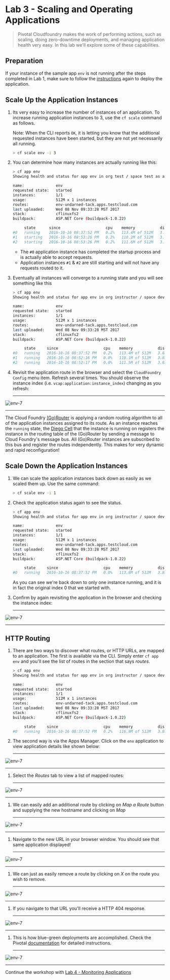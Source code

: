 # Lab 3 - Scaling and Operating Applications

>Pivotal Cloudfoundry makes the work of performing actions, such as scaling, doing zero-downtime deployments, and managing application health very easy.  In this lab we'll explore some of these capabilities.

## Preparation

If your instance of the sample app `env` is not running after the steps completed in Lab 1, make sure to follow the [instructions](../Lab01/README.md) again to deploy the application.

## Scale Up the Application Instances

1. Its very easy to increase the number of instances of an application. To increase running application instances to 3, use the `cf scale` command as follows.

   Note: When the CLI reports `OK`, it is letting you know that the additional requested instances have been started, but they are not yet necessarily all running.

   ```bash
   > cf scale env -i 3
   ```

1. You can determine how many instances are actually running like this:

   ```bash
   > cf app env
   Showing health and status for app env in org test / space test as admin...

   name:              env
   requested state:   started
   instances:         1/1
   usage:             512M x 1 instances
   routes:            env-undarned-tack.apps.testcloud.com
   last uploaded:     Wed 08 Nov 09:33:28 MST 2017
   stack:             cflinuxfs2
   buildpack:         ASP.NET Core (buildpack-1.0.22)

        state      since                    cpu    memory           disk         details
   #0   running    2016-10-16 08:37:52 PM   0.2%   113.4M of 512M   3.8M of 1G
   #1   starting   2016-10-16 08:53:26 PM   0.2%   110.2M of 512M   3.8M of 1G
   #2   starting   2016-10-16 08:53:26 PM   0.2%   111.6M of 512M   3.8M of 1G

   ```
   * The `#0` application instance has completed the startup process and is actually able to accept requests.
   * Application instances `#1` & `#2`  are still starting and will not have any requests routed to it.

1. Eventually all instances will converge to a running state and you will see something like this

   ```bash
   > cf app env
   Showing health and status for app env in org instructor / space development as admin...

   name:              env
   requested state:   started
   instances:         1/1
   usage:             512M x 1 instances
   routes:            env-undarned-tack.apps.testcloud.com
   last uploaded:     Wed 08 Nov 09:33:28 MST 2017
   stack:             cflinuxfs2
   buildpack:         ASP.NET Core (buildpack-1.0.22)

        state     since                    cpu    memory           disk         details
   #0   running   2016-10-16 08:37:52 PM   0.2%   113.4M of 512M   3.8M of 1G
   #1   running   2016-10-16 08:52:16 PM   0.0%   110.1M of 512M   3.8M of 1G
   #2   running   2016-10-16 08:52:17 PM   0.0%   111.5M of 512M   3.8M of 1G

   ```

1. Revisit the application route in the browser and select the `CloudFoundry Config` menu item. Refresh several times. You should observe the instance index (i.e. `vcap:application:instance_index`) changing as you refresh:

   ---

![env-7](../Common/images/lab-scale-up.png)

   ---

   The Cloud Foundry [(Go)Router](https://docs.pivotal.io/pivotalcf/1-7/concepts/architecture/router.html) is applying a random routing algorithm to all of the application instances assigned to its route. As an instance reaches the `running` state, the [Diego Cell](https://docs.pivotal.io/pivotalcf/1-8/concepts/diego/diego-architecture.html#architecture) that the instance is running on registers the instance in the routing table of the (Go)Router by sending a message to Cloud Foundry's message bus. All (Go)Router instances are subscribed to this bus and register the routes independently. This makes for very dynamic and rapid reconfiguration!

## Scale Down the Application Instances

1. We can scale the application instances back down as easily as we scaled them up. Use the same command:

   ```bash
   > cf scale env -i 1
   ```

1. Check the application status again to see the status.

   ```bash
   > cf app env
   Showing health and status for app env in org instructor / space development as admin...

   name:              env
   requested state:   started
   instances:         1/1
   usage:             512M x 1 instances
   routes:            env-undarned-tack.apps.testcloud.com
   last uploaded:     Wed 08 Nov 09:33:28 MST 2017
   stack:             cflinuxfs2
   buildpack:         ASP.NET Core (buildpack-1.0.22)

        state     since                    cpu    memory           disk         details
   #0   running   2016-10-16 08:37:52 PM   0.0%   113.8M of 512M   3.8M of 1G

   ```

   As you can see we're back down to only one instance running, and it is in fact the original index 0 that we started with.

1. Confirm by again revisiting the application in the browser and checking the instance index:

   ---

![env-7](../Common/images/lab-scale-down.png)

   ---

## HTTP Routing

1. There are two ways to discover what routes, or HTTP URLs, are mapped to an application. The first is available via the CLI. Simply enter `cf app env` and you'll see the list of routes in the section that says _routes_.

   ```bash
   > cf app env
   Showing health and status for app env in org instructor / space development as admin...

   name:              env
   requested state:   started
   instances:         1/1
   usage:             512M x 1 instances
   routes:            env-undarned-tack.apps.testcloud.com
   last uploaded:     Wed 08 Nov 09:33:28 MST 2017
   stack:             cflinuxfs2
   buildpack:         ASP.NET Core (buildpack-1.0.22)

        state     since                    cpu    memory           disk         details
   #0   running   2016-10-16 08:37:52 PM   0.2%   116.9M of 512M   3.8M of 1G

   ```

1. The second way is via the Apps Manager.  Click on the `env` application to view application details like shown below:

   ---

![env-7](../Common/images/lab-01-appsmanager-env.png)

   ---

1. Select the _Routes_ tab to view a list of mapped routes:

   ---

![env-7](../Common/images/lab-routes.png)

   ---

1. We can easily add an additional route by clicking on _Map a Route_ button and supplying the new hostname and clicking on _Map_

   ---

![env-7](../Common/images/lab-add-route.png)

   ---

1. Navigate to the new URL in your browser window.  You should see that same application displayed!

   ---

![env-7](../Common/images/lab-net.png)

   ---

1. We can just as easily remove a route by clicking on _X_ on the route you wish to remove.

   ---

![env-7](../Common/images/lab-unmap-route.png)

   ---

1. If you navigate to that URL you'll receive a HTTP 404 response.

   ---

![env-7](../Common/images/lab-no-route.png)

   ---

1. This is how blue-green deployments are accomplished. Check the Pivotal [documentation](https://docs.pivotal.io/pivotalcf/1-7/devguide/deploy-apps/blue-green.html) for detailed instructions.

   ---

![env-7](../Common/images/blue-green.png)

---
Continue the workshop with [Lab 4 - Monitoring Applications](../Lab04/README.md)